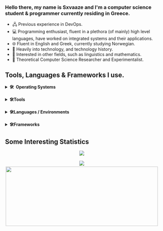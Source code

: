 ### Hello there, my name is Sxvaaze and I'm a computer science student & programmer currently residing in Greece.

- 🖧 Previous experience in DevOps.
- 💻 Programming enthusiast, fluent in a plethora (of mainly) high level languages, have worked on integrated systems and their applications.
- 🌐 Fluent in English and Greek, currently studying Norwegian.
- 💾 Heavily into technology, and technology history.
- 🧮 Interested in other fields, such as linguistics and mathematics.<br/>
- 📄 Theoretical Computer Science Researcher and Experimentalist.

## Tools, Languages & Frameworks I use.
<details>
  <summary><b>🛠️&nbsp;&nbsp;Operating&nbsp;Systems</b></summary>
  <br/>
  <img align="left" alt="Windows10" width="26px" src="https://upload.wikimedia.org/wikipedia/commons/thumb/5/5f/Windows_logo_-_2012.svg/600px-Windows_logo_-_2012.svg.png" />
  <img align="left" alt="KaliLinux" width="26px" src="https://seeklogo.com/images/K/kali-linux-logo-5A3B1D1555-seeklogo.com.png" />

</details>

<br/>

<details>
  <summary><b>🛠️Tools</b></summary>
  <br/>

  <img align="left" alt="Visual Studio Code" width="26px" src="https://raw.githubusercontent.com/github/explore/80688e429a7d4ef2fca1e82350fe8e3517d3494d/topics/visual-studio-code/visual-studio-code.png" />
  <img align="left" alt="Unity" width="26px" src="https://seeklogo.com/images/U/unity-logo-988A22E703-seeklogo.com.png" />
  <img align="left" alt="Git" width="26px" src="https://upload.wikimedia.org/wikipedia/commons/thumb/3/3f/Git_icon.svg/1024px-Git_icon.svg.png" />
  <img align="left" alt="GitHub" width="26px" src="https://raw.githubusercontent.com/github/explore/78df643247d429f6cc873026c0622819ad797942/topics/github/github.png" />
  <img align="left" alt="Terminal" width="26px" src="https://raw.githubusercontent.com/github/explore/80688e429a7d4ef2fca1e82350fe8e3517d3494d/topics/terminal/terminal.png" />

</details>

<br/>

<details>
  <summary><b>🛠️Languages / Environments </b></summary>
  <br/>

  <img align="left" alt="Python3" width="26px" src="https://icons.iconarchive.com/icons/cornmanthe3rd/plex/512/Other-python-icon.png"/>
  <!-- <img align="left" alt="HTML5" width="26px" src="https://raw.githubusercontent.com/github/explore/80688e429a7d4ef2fca1e82350fe8e3517d3494d/topics/html/html.png" />
  <img align="left" alt="CSS3" width="26px" src="https://raw.githubusercontent.com/github/explore/80688e429a7d4ef2fca1e82350fe8e3517d3494d/topics/css/css.png" />
-->
  <img align="left" alt="JavaScript" width="26px" src="https://raw.githubusercontent.com/github/explore/80688e429a7d4ef2fca1e82350fe8e3517d3494d/topics/javascript/javascript.png" />
  <img align="left" alt="TypeScript" width="26px" src="https://upload.wikimedia.org/wikipedia/commons/thumb/4/4c/Typescript_logo_2020.svg/512px-Typescript_logo_2020.svg.png" />
  <img align="left" alt="Node.js" width="26px" src="https://raw.githubusercontent.com/github/explore/80688e429a7d4ef2fca1e82350fe8e3517d3494d/topics/nodejs/nodejs.png" />
    <img align="left" alt="Rust" width="26px" src="https://upload.wikimedia.org/wikipedia/commons/thumb/d/d5/Rust_programming_language_black_logo.svg/2048px-Rust_programming_language_black_logo.svg.png"/>
  <img align="left" alt="PHP" width="26px" src="http://pngimg.com/uploads/php/php_PNG50.png" />
  <img align="left" alt="C" width="26px" src="https://www.pngkit.com/png/full/101-1010012_c-programming-icon-c-programming-language-logo.png" />
  <img align="left" alt="C++" width="26px" src="https://upload.wikimedia.org/wikipedia/commons/thumb/1/18/ISO_C%2B%2B_Logo.svg/1822px-ISO_C%2B%2B_Logo.svg.png" />
  <img align="left" alt="C#" width="26px" src="https://seeklogo.com/images/C/c-sharp-c-logo-02F17714BA-seeklogo.com.png" />

</details>

<br/>

<details>
  <summary><b>🛠️Frameworks</b></summary>
  <br/>
  <img align="left" alt="Flask" width="26px" src="https://flask.palletsprojects.com/en/2.0.x/_static/flask-icon.png"/>
  <img align="left" alt="React" width="26px" src="https://raw.githubusercontent.com/github/explore/80688e429a7d4ef2fca1e82350fe8e3517d3494d/topics/react/react.png" />
  <img align="left" alt="Vue3" width="26px" src="https://a.storyblok.com/f/39898/1024x1024/dea4e1b62d/vue-js_logo-svg.png" />
  <!-- <img align="left" alt="ElectronJS" width="26px" src="https://upload.wikimedia.org/wikipedia/commons/thumb/9/91/Electron_Software_Framework_Logo.svg/1200px-Electron_Software_Framework_Logo.svg.png" /> -->

  <br/>
</details>

## Some Interesting Statistics
<div align="center">
  <img src="https://leetcard.jacoblin.cool/Sxvaaze?theme=nord&border=0&radius=8"/>
  <p></p>
  <img src="https://github-readme-stats.vercel.app/api?username=sxvaaze&show_icons=true&theme=radical&title_color=8E5AE9"/>
  <img height="195vh" width="500vw" src="https://github-readme-stats.vercel.app/api/top-langs/?username=Sxvaaze&layout=compact&title_color=8E5AE9&text_color=e7e7e7&icon_color=007bff&bg_color=141321&border=0"/>
</div>

